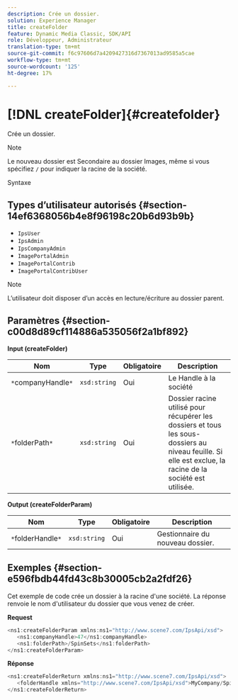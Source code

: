 ```yaml
---
description: Crée un dossier.
solution: Experience Manager
title: createFolder
feature: Dynamic Media Classic, SDK/API
role: Développeur, Administrateur
translation-type: tm+mt
source-git-commit: f6c97606d7a4209427316d7367013ad9585a5cae
workflow-type: tm+mt
source-wordcount: '125'
ht-degree: 17%

---
```



# [!DNL createFolder]{#createfolder}

Crée un dossier.

>[!NOTE]
>
>Le nouveau dossier est Secondaire au dossier Images, même si vous spécifiez `/` pour indiquer la racine de la société.

Syntaxe

## Types d’utilisateur autorisés {#section-14ef6368056b4e8f96198c20b6d93b9b}

* `IpsUser`
* `IpsAdmin`
* `IpsCompanyAdmin`
* `ImagePortalAdmin`
* `ImagePortalContrib`
* `ImagePortalContribUser`

>[!NOTE]
>
>L’utilisateur doit disposer d’un accès en lecture/écriture au dossier parent.

## Paramètres {#section-c00d8d89cf114886a535056f2a1bf892}

**Input (createFolder)**

| Nom | Type | Obligatoire | Description |
|---|---|---|---|
| `*`companyHandle`*` | `xsd:string` | Oui | Le Handle à la société |
| `*`folderPath`*` | `xsd:string` | Oui | Dossier racine utilisé pour récupérer les dossiers et tous les sous-dossiers au niveau feuille. Si elle est exclue, la racine de la société est utilisée. |

**Output (createFolderParam)**

| Nom | Type | Obligatoire | Description |
|---|---|---|---|
| `*`folderHandle`*` | `xsd:string` | Oui | Gestionnaire du nouveau dossier. |

## Exemples {#section-e596fbdb44fd43c8b30005cb2a2fdf26}

Cet exemple de code crée un dossier à la racine d&#39;une société. La réponse renvoie le nom d&#39;utilisateur du dossier que vous venez de créer.

**Request**

```java
<ns1:createFolderParam xmlns:ns1="http://www.scene7.com/IpsApi/xsd">
   <ns1:companyHandle>47</ns1:companyHandle>
   <ns1:folderPath>/SpinSets</ns1:folderPath>
</ns1:createFolderParam>
```

**Réponse**

```java
<ns1:createFolderReturn xmlns:ns1="http://www.scene7.com/IpsApi/xsd">
   <folderHandle xmlns="http://www.scene7.com/IpsApi/xsd">MyCompany/SpinSets/</folderHandle>
</ns1:createFolderReturn>
```

